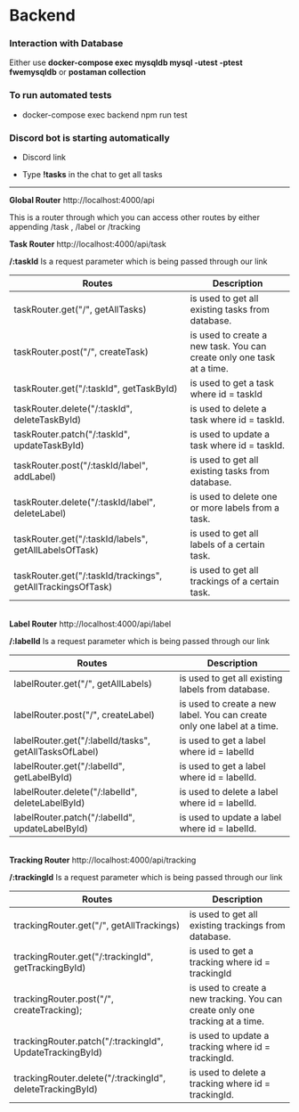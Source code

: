 # Backend

### Interaction with Database

Either use **docker-compose exec  mysqldb mysql -utest -ptest fwemysqldb** or **postaman collection**

### To run automated tests

* docker-compose exec backend npm run test

### Discord bot is starting automatically

* Discord link 

* Type **!tasks** in the chat to get all tasks

---
**Global Router** http://localhost:4000/api

This is a router through which you can access other routes by either appending /task , /label or /tracking

**Task Router** http://localhost:4000/api/task

**/:taskId** Is a request parameter which is being passed through our link

| Routes | Description |
| ---    | ---         |
| taskRouter.get("/", getAllTasks)  | is used to get all existing tasks from database.  |
| taskRouter.post("/", createTask)  | is used to create a new task. You can create only one task at a time.  |
| taskRouter.get("/:taskId", getTaskById)   | is used to get a task where id = taskId  |
| taskRouter.delete("/:taskId", deleteTaskById)   | is used to delete a task where id = taskId.  |
| taskRouter.patch("/:taskId", updateTaskById)   | is used to update a task where id = taskId.  |
| taskRouter.post("/:taskId/label", addLabel)   | is used to get all existing tasks from database.  |
| taskRouter.delete("/:taskId/label", deleteLabel)   | is used to delete one or more labels from a task.  |
| taskRouter.get("/:taskId/labels", getAllLabelsOfTask)   | is used to get all labels of a certain task.  |
| taskRouter.get("/:taskId/trackings", getAllTrackingsOfTask)   | is used to get all trackings of a certain task.  |

<br>**Label Router** http://localhost:4000/api/label

**/:labelId** Is a request parameter which is being passed through our link

| Routes | Description |
| ---    | ---         |
| labelRouter.get("/", getAllLabels)  | is used to get all existing labels from database.  |
| labelRouter.post("/", createLabel)  | is used to create a new label. You can create only one label at a time.  |
| labelRouter.get("/:labelId/tasks", getAllTasksOfLabel)   | is used to get a label where id = labelId  |
| labelRouter.get("/:labelId", getLabelById)   | is used to get a label where id = labelId.  |
| labelRouter.delete("/:labelId", deleteLabelById)   | is used to delete a label where id = labelId.  |
| labelRouter.patch("/:labelId", updateLabelById)   | is used to update a label where id = labelId.  |


<br>**Tracking Router** http://localhost:4000/api/tracking

**/:trackingId** Is a request parameter which is being passed through our link

| Routes | Description |
| ---    | ---         |
| trackingRouter.get("/", getAllTrackings)  | is used to get all existing trackings from database.  |
| trackingRouter.get("/:trackingId", getTrackingById)  | is used to get a tracking where id = trackingId   |
| trackingRouter.post("/", createTracking);   | is used to create a new tracking. You can create only one tracking at a time.  |
| trackingRouter.patch("/:trackingId", UpdateTrackingById)   | is used to update a tracking where id = trackingId.  |
| trackingRouter.delete("/:trackingId", deleteTrackingById)   | is used to delete a tracking where id = trackingId.  |